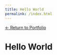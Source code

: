 ```yaml
---
title: Hello World
permalink: /index.html
---
```


[&larr; Return to Portfolio](https://dylanrollins.dev)

# Hello World